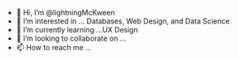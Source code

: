 - 👋 Hi, I’m @lightningMcKween
- 👀 I’m interested in ... Databases, Web Design, and Data Science
- 🌱 I’m currently learning ...UX Design
- 💞️ I’m looking to collaborate on ...
- 📫 How to reach me ...

<!---
lightningMcKween/lightningMcKween is a ✨ special ✨ repository because its `README.md` (this file) appears on your GitHub profile.
You can click the Preview link to take a look at your changes.
--->
